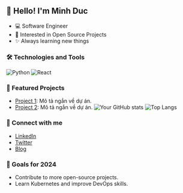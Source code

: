 ## 👋 Hello! I'm Minh Duc
- 💻 Software Engineer
- 🚀 Interested in Open Source Projects
- ✨ Always learning new things
### 🛠️ Technologies and Tools
![Python](https://img.shields.io/badge/-Python-333333?style=flat&logo=python)
![React](https://img.shields.io/badge/-React-333333?style=flat&logo=react)
### 📂 Featured Projects
- [Project 1](https://github.com/yourusername/project1): Mô tả ngắn về dự án.
- [Project 2](https://github.com/yourusername/project2): Mô tả ngắn về dự án.
![Your GitHub stats](https://github-readme-stats.vercel.app/api?username=minhduc-2610&show_icons=true&theme=radical)
![Top Langs](https://github-readme-stats.vercel.app/api/top-langs/?username=minhduc-2610&layout=compact&theme=radical)
### 🔗 Connect with me
- [LinkedIn](https://www.linkedin.com/in/yourusername/)
- [Twitter](https://twitter.com/yourusername)
- [Blog](https://yourblog.com)
### 🎯 Goals for 2024
- Contribute to more open-source projects.
- Learn Kubernetes and improve DevOps skills.
